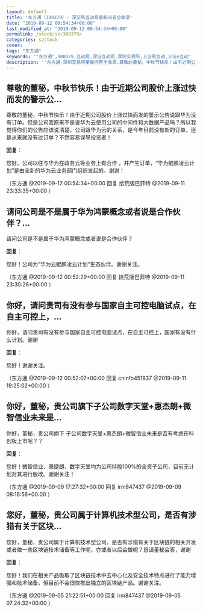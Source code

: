 ```yaml
---
layout: default
title: '东方通（300379）- 深交所互动易董秘问答全收录'
date: "2019-09-12 00:54:34+00:00"
last_modified_at: "2019-09-12 00:54:34+00:00"
permalink: /stock/sz/300379/
categories: szstock
cover: 
tags: "东方通"
keywords: '"东方通",300379,互动易,深证互动易,深圳交易所,上证易互动,上证e互动'
description: '"东方通-深圳交易所董秘问答全收录,尊敬的董秘，中秋节快乐！由于近期公司股价上涨过快而发的警示公告说跟华为没有订单。但是公司我原来不是说华为云使用公司的中间件和大数据产品吗？所以我觉得你们的公告应该说清楚，公司跟华为云的关系，是今年目前没有新的订单，还是从来就没有过订单？不然容易误导投资者！"'
---
```


## 尊敬的董秘，中秋节快乐！由于近期公司股价上涨过快而发的警示公...

尊敬的董秘，中秋节快乐！由于近期公司股价上涨过快而发的警示公告说跟华为没有订单。但是公司我原来不是说华为云使用公司的中间件和大数据产品吗？所以我觉得你们的公告应该说清楚，公司跟华为云的关系，是今年目前没有新的订单，还是从来就没有过订单？不然容易误导投资者！

**回复**：

您好。公司以往与华为在政务云等业务上有合作 ，并产生订单，“华为鲲鹏凌云计划”是由全新的华为云业务部门组织发起的。谢谢！ 

（东方通  @2019-09-12 00:54:34+00:00 回复 拾荒版巴菲特  @2019-09-11 23:33:35+00:00 ）

## 请问公司是不是属于华为鸿蒙概念或者说是合作伙伴？...

请问公司是不是属于华为鸿蒙概念或者说是合作伙伴？

**回复**：

您好！公司为“华为云鲲鹏凌云计划”生态伙伴。谢谢关注。 

（东方通  @2019-09-12 00:52:29+00:00 回复 拾荒版巴菲特  @2019-09-11 23:30:26+00:00 ）

## 你好，请问贵司有没有参与国家自主可控电脑试点，在自主可控上，...

你好，请问贵司有没有参与国家自主可控电脑试点，在自主可控上，国家有没有什么计划。谢谢

**回复**：

您好！谢谢关注。 

（东方通  @2019-09-12 00:52:07+00:00 回复 cninfo451837  @2019-09-11 19:25:02+00:00 ）

## 你好，董秘，贵公司旗下子公司数字天堂+惠杰朗+微智信业未来是...

你好，董秘，贵公司旗下 子公司数字天堂+惠杰朗+微智信业未来是否有考虑在科创板上市呢？？

**回复**：

您好！微智信业、惠捷朗、数字天堂均为公司持股100%的全资子公司，目前无计划对其进行股改。谢谢关注！ 

（东方通  @2019-09-09 17:27:32+00:00 回复 irm847437  @2019-09-09 08:16:56+00:00 ）

## 您好，董秘，贵公司属于计算机技术型公司，是否有涉猎有关于区块...

您好，董秘，贵公司属于计算机技术型公司，是否有涉猎有关于区块链的相关开发或者做一些区块链技术储备等工作呢，亦或者以后会做呢？恳请董秘会答，谢谢

**回复**：

您好！我们在相关产品吸取了区块链技术中去中心化及安全技术特点进行了能力增强和技术储备，但目前不会很快推出独立的区块链产品。谢谢关注。 

（东方通  @2019-09-05 21:22:51+00:00 回复 irm847437  @2019-09-05 07:24:32+00:00 ）

